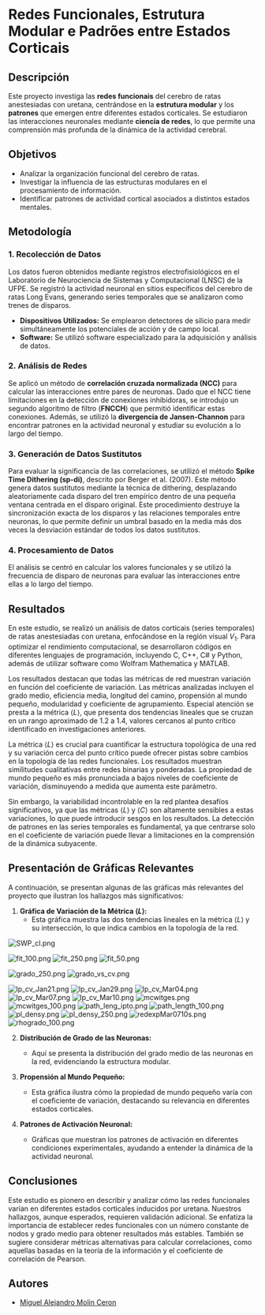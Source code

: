 # Redes Funcionales, Estrutura Modular e Padrões entre Estados Corticais

## Descripción

Este proyecto investiga las **redes funcionais** del cerebro de ratas anestesiadas con uretana, centrándose en la **estrutura modular** y los **patrones** que emergen entre diferentes estados corticales. Se estudiaron las interacciones neuronales mediante **ciencia de redes**, lo que permite una comprensión más profunda de la dinámica de la actividad cerebral.

## Objetivos

- Analizar la organización funcional del cerebro de ratas.
- Investigar la influencia de las estructuras modulares en el procesamiento de información.
- Identificar patrones de actividad cortical asociados a distintos estados mentales.

## Metodología

### 1. Recolección de Datos

Los datos fueron obtenidos mediante registros electrofisiológicos en el Laboratorio de Neurociencia de Sistemas y Computacional (LNSC) de la UFPE. Se registró la actividad neuronal en sitios específicos del cerebro de ratas Long Evans, generando series temporales que se analizaron como trenes de disparos.

- **Dispositivos Utilizados:** Se emplearon detectores de silicio para medir simultáneamente los potenciales de acción y de campo local.
- **Software:** Se utilizó software especializado para la adquisición y análisis de datos.

### 2. Análisis de Redes

Se aplicó un método de **correlación cruzada normalizada (NCC)** para calcular las interacciones entre pares de neuronas. Dado que el NCC tiene limitaciones en la detección de conexiones inhibidoras, se introdujo un segundo algoritmo de filtro (**FNCCH**) que permitió identificar estas conexiones. Además, se utilizó la **divergencia de Jansen-Channon** para encontrar patrones en la actividad neuronal y estudiar su evolución a lo largo del tiempo.

### 3. Generación de Datos Sustitutos

Para evaluar la significancia de las correlaciones, se utilizó el método **Spike Time Dithering (sp-di)**, descrito por Berger et al. (2007). Este método genera datos sustitutos mediante la técnica de dithering, desplazando aleatoriamente cada disparo del tren empírico dentro de una pequeña ventana centrada en el disparo original. Este procedimiento destruye la sincronización exacta de los disparos y las relaciones temporales entre neuronas, lo que permite definir un umbral basado en la media más dos veces la desviación estándar de todos los datos sustitutos.

### 4. Procesamiento de Datos

El análisis se centró en calcular los valores funcionales y se utilizó la frecuencia de disparo de neuronas para evaluar las interacciones entre ellas a lo largo del tiempo.

## Resultados

En este estudio, se realizó un análisis de datos corticais (series temporales) de ratas anestesiadas con uretana, enfocándose en la región visual $V_1$. Para optimizar el rendimiento computacional, se desarrollaron códigos en diferentes lenguajes de programación, incluyendo C, C++, C# y Python, además de utilizar software como Wolfram Mathematica y MATLAB.

Los resultados destacan que todas las métricas de red muestran variación en función del coeficiente de variación. Las métricas analizadas incluyen el grado medio, eficiencia media, longitud del camino, propensión al mundo pequeño, modularidad y coeficiente de agrupamiento. Especial atención se presta a la métrica $\langle L \rangle$, que presenta dos tendencias lineales que se cruzan en un rango aproximado de 1.2 a 1.4, valores cercanos al punto crítico identificado en investigaciones anteriores.

La métrica $\langle L \rangle$ es crucial para cuantificar la estructura topológica de una red y su variación cerca del punto crítico puede ofrecer pistas sobre cambios en la topología de las redes funcionales. Los resultados muestran similitudes cualitativas entre redes binarias y ponderadas. La propiedad de mundo pequeño es más pronunciada a bajos niveles de coeficiente de variación, disminuyendo a medida que aumenta este parámetro.

Sin embargo, la variabilidad incontrolable en la red plantea desafíos significativos, ya que las métricas $\langle L \rangle$ y $\langle C \rangle$ son altamente sensibles a estas variaciones, lo que puede introducir sesgos en los resultados. La detección de patrones en las series temporales es fundamental, ya que centrarse solo en el coeficiente de variación puede llevar a limitaciones en la comprensión de la dinámica subyacente.

## Presentación de Gráficas Relevantes

A continuación, se presentan algunas de las gráficas más relevantes del proyecto que ilustran los hallazgos más significativos:

1. **Gráfica de Variación de la Métrica $\langle L \rangle$:**
   - Esta gráfica muestra las dos tendencias lineales en la métrica $\langle L \rangle$ y su intersección, lo que indica cambios en la topología de la red.
  


![SWP_cl.png](include/SWP_cl.png)

![fit_100.png](include/fit_100.png)
![fit_250.png](include/fit_250.png)
![fit_50.png](include/fit_50.png)


![grado_250.png](include/grado_250.png)
![grado_vs_cv.png](include/grado_vs_cv.png)

![lp_cv_Jan21.png](include/lp_cv_Jan21.png)
![lp_cv_Jan29.png](include/lp_cv_Jan29.png)
![lp_cv_Mar04.png](include/lp_cv_Mar04.png)
![lp_cv_Mar07.png](include/lp_cv_Mar07.png)
![lp_cv_Mar10.png](include/lp_cv_Mar10.png)
![mcwitges.png](include/mcwitges.png)
![mcwitges_100.png](include/mcwitges_100.png)
![path_leng_ipto.png](include/path_leng_ipto.png)
![path_length_100.png](include/path_length_100.png)
![pl_densy.png](include/pl_densy.png)
![pl_densy_250.png](include/pl_densy_250.png)
![redexpMar0710s.png](include/redexpMar0710s.png)
![rhogrado_100.png](include/rhogrado_100.png)




2. **Distribución de Grado de las Neuronas:**
   - Aquí se presenta la distribución del grado medio de las neuronas en la red, evidenciando la estructura modular.

3. **Propensión al Mundo Pequeño:**
   - Esta gráfica ilustra cómo la propiedad de mundo pequeño varía con el coeficiente de variación, destacando su relevancia en diferentes estados corticales.

4. **Patrones de Activación Neuronal:**
   - Gráficas que muestran los patrones de activación en diferentes condiciones experimentales, ayudando a entender la dinámica de la actividad neuronal.

## Conclusiones

Este estudio es pionero en describir y analizar cómo las redes funcionales varían en diferentes estados corticales inducidos por uretana. Nuestros hallazgos, aunque esperados, requieren validación adicional. Se enfatiza la importancia de establecer redes funcionales con un número constante de nodos y grado medio para obtener resultados más estables. También se sugiere considerar métricas alternativas para calcular correlaciones, como aquellas basadas en la teoría de la información y el coeficiente de correlación de Pearson.

## Autores

- [Miguel Alejandro Molin Ceron](https://github.com/tu_usuario)
